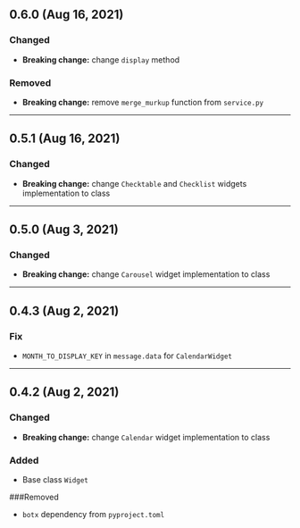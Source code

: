 ## 0.6.0 (Aug 16, 2021)

### Changed
* **Breaking change:** change `display` method


### Removed
* **Breaking change:** remove  `merge_murkup` function from `service.py`
---


## 0.5.1 (Aug 16, 2021)

### Changed
* **Breaking change:** change `Checktable` and `Checklist` widgets implementation to class

---


## 0.5.0 (Aug 3, 2021)

### Changed
* **Breaking change:** change `Carousel` widget implementation to class

---

## 0.4.3 (Aug 2, 2021)

### Fix
* `MONTH_TO_DISPLAY_KEY` in `message.data` for `CalendarWidget`

---

## 0.4.2 (Aug 2, 2021)

### Changed
* **Breaking change:** change `Calendar` widget implementation to class

### Added
* Base class `Widget`

###Removed
* `botx` dependency from `pyproject.toml`
